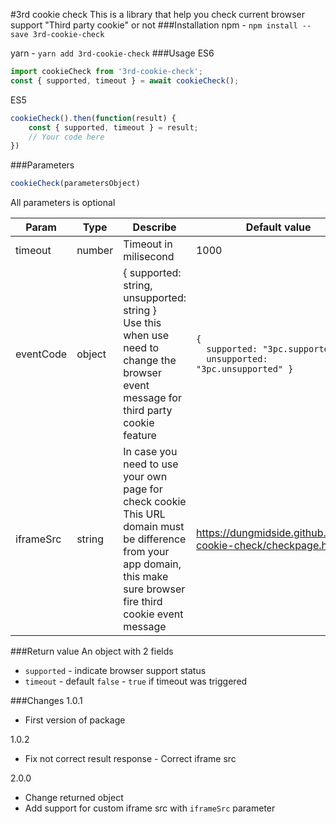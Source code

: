 #3rd cookie check
This is a library that help you check current browser support "Third party cookie" or not
###Installation
npm - `npm install --save 3rd-cookie-check`

yarn - `yarn add 3rd-cookie-check`
###Usage
ES6
```javascript
import cookieCheck from '3rd-cookie-check';
const { supported, timeout } = await cookieCheck();
```
ES5
```javascript
cookieCheck().then(function(result) {
    const { supported, timeout } = result;
    // Your code here
})
```
###Parameters
```javascript
cookieCheck(parametersObject)
```
All parameters is optional

| Param | Type | Describe | Default value |
| ----- | -------- | ----------- | ------------- |
| timeout  | number | Timeout in milisecond | 1000 |
| eventCode | object | { supported: string, unsupported: string }<br>Use this when use need to change the browser event message for third party cookie feature | <code>{ <br>&nbsp;&nbsp;supported: "3pc.supported", <br>&nbsp;&nbsp;unsupported: "3pc.unsupported" }</code>
| iframeSrc | string | In case you need to use your own page for check cookie <br>This URL domain must be difference from your app domain, this make sure browser fire third cookie event message| https://dungmidside.github.io/3rd-cookie-check/checkpage.html|

###Return value
An object with 2 fields
- `supported` - indicate browser support status
- `timeout` - default `false` - `true` if timeout was triggered


###Changes
1.0.1
- First version of package

1.0.2
- Fix not correct result response - Correct iframe src 

2.0.0
- Change returned object
- Add support for custom iframe src with `iframeSrc` parameter
